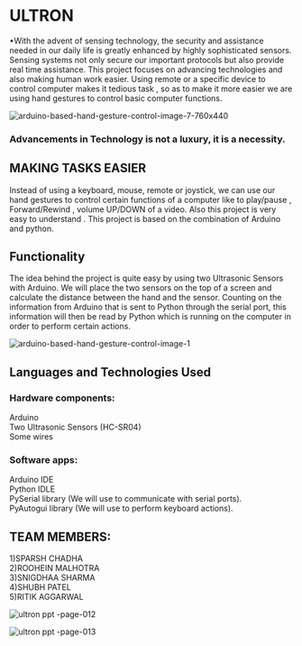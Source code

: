 # ULTRON

•With the advent of sensing technology, the security and assistance needed in our daily life is greatly enhanced by highly sophisticated sensors. Sensing systems not only secure our important protocols but also provide real time assistance. This project focuses on advancing technologies and also making human work easier. Using remote or a specific device to control computer makes it tedious task , so as to make it more easier we are using hand gestures to control basic computer functions.

![arduino-based-hand-gesture-control-image-7-760x440](https://user-images.githubusercontent.com/44002990/48954886-57e88800-ef71-11e8-8f53-561c5e1ed9dc.jpg)

### Advancements in Technology is not a luxury, it is a necessity.

## MAKING TASKS EASIER
Instead of using a keyboard, mouse, remote or joystick, we can use our hand gestures to control certain functions of a computer like to play/pause , Forward/Rewind , volume UP/DOWN of a video. Also this project is very easy to understand . This project is based on the combination of Arduino and python.

## Functionality 
The idea behind the project is quite easy by using two Ultrasonic Sensors with Arduino. We will place the two sensors on the top of a screen and calculate the distance between the hand and the sensor. Counting on the information from Arduino that is sent to Python through the serial port, this information will then be read by Python which is running on the computer in order to perform certain actions.

![arduino-based-hand-gesture-control-image-1](https://user-images.githubusercontent.com/44002990/48954836-1a83fa80-ef71-11e8-9cf6-6f73228878e7.jpg)


## Languages and Technologies Used 
### Hardware components: 
Arduino <br />
Two Ultrasonic Sensors (HC-SR04) <br /> 
Some wires <br/>
### Software apps: 
Arduino IDE <br />
Python IDLE <br />
PySerial library (We will use to communicate with serial ports). <br />
PyAutogui library (We will use to perform keyboard actions). <br />

 ## TEAM MEMBERS:
 1)SPARSH CHADHA <br />
 2)ROOHEIN MALHOTRA <br />
 3)SNIGDHAA SHARMA <br />
 4)SHUBH PATEL <br />
 5)RITIK AGGARWAL <br />
 
![ultron ppt -page-012](https://user-images.githubusercontent.com/44002990/48955392-b9115b00-ef73-11e8-9017-1a120c64c779.jpg)
 
![ultron ppt -page-013](https://user-images.githubusercontent.com/44002990/48955531-67b59b80-ef74-11e8-96b7-464e459cfa02.jpg)

